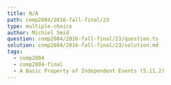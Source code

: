 ```yaml
---
title: N/A
path: comp2804/2016-fall-final/23
type: multiple-choice
author: Michiel Smid
question: comp2804/2016-fall-final/23/question.ts
solution: comp2804/2016-fall-final/23/solution.md
tags:
  - comp2804
  - comp2804-final
  - A Basic Property of Independent Events (5.11.2)
---
```


